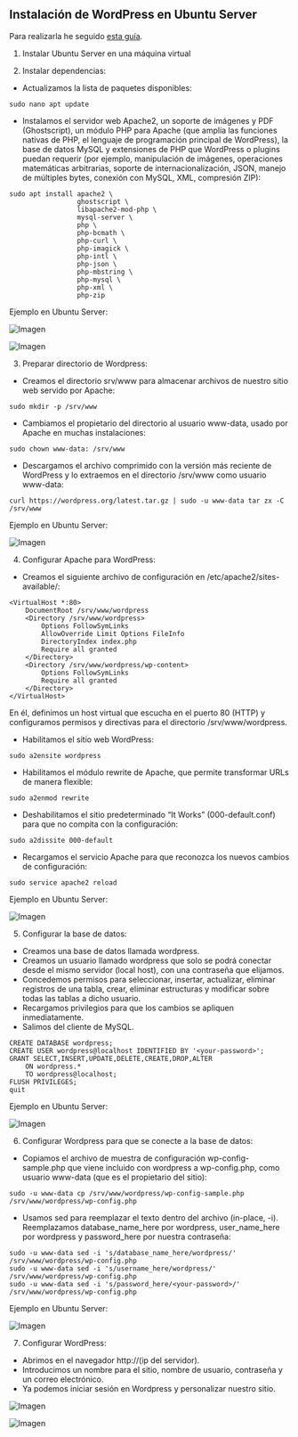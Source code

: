 ## Instalación de WordPress en Ubuntu Server

Para realizarla he seguido [esta guía](https://ubuntu.com/tutorials/install-and-configure-wordpress).


1. Instalar Ubuntu Server en una máquina virtual


2. Instalar dependencias:

* Actualizamos la lista de paquetes disponibles:
````
sudo nano apt update
````
* Instalamos el servidor web Apache2, un soporte de imágenes y PDF (Ghostscript), un módulo PHP para Apache (que amplía las funciones nativas de PHP, el lenguaje de programación principal de WordPress), la base de datos MySQL y extensiones de PHP que WordPress o plugins puedan requerir (por ejemplo, manipulación de imágenes, operaciones matemáticas arbitrarias, soporte de internacionalización, JSON, manejo de múltiples bytes, conexión con MySQL, XML, compresión ZIP):
````
sudo apt install apache2 \
                 ghostscript \
                 libapache2-mod-php \
                 mysql-server \
                 php \
                 php-bcmath \
                 php-curl \
                 php-imagick \
                 php-intl \
                 php-json \
                 php-mbstring \
                 php-mysql \
                 php-xml \
                 php-zip
````

Ejemplo en Ubuntu Server:

![Imagen](images/1.png)

![Imagen](images/2.png)


3. Preparar directorio de Wordpress:
* Creamos el directorio srv/www para almacenar archivos de nuestro sitio web servido por Apache:
````
sudo mkdir -p /srv/www
````
* Cambiamos el propietario del directorio al usuario www-data, usado por Apache en muchas instalaciones:
````
sudo chown www-data: /srv/www
````
* Descargamos el archivo comprimido con la versión más reciente de WordPress y lo extraemos en el directorio /srv/www como usuario www-data:
````
curl https://wordpress.org/latest.tar.gz | sudo -u www-data tar zx -C /srv/www
````
Ejemplo en Ubuntu Server:

![Imagen](images/3.png)


4. Configurar Apache para WordPress:
* Creamos el siguiente archivo de configuración en /etc/apache2/sites-available/:
````
<VirtualHost *:80>
    DocumentRoot /srv/www/wordpress
    <Directory /srv/www/wordpress>
        Options FollowSymLinks
        AllowOverride Limit Options FileInfo
        DirectoryIndex index.php
        Require all granted
    </Directory>
    <Directory /srv/www/wordpress/wp-content>
        Options FollowSymLinks
        Require all granted
    </Directory>
</VirtualHost>
````
En él, definimos un host virtual que escucha en el puerto 80 (HTTP) y configuramos permisos y directivas para el directorio /srv/www/wordpress.

* Habilitamos el sitio web WordPress:
````
sudo a2ensite wordpress
````
* Habilitamos el módulo rewrite de Apache, que permite transformar URLs de manera flexible:
````
sudo a2enmod rewrite
````
* Deshabilitamos el sitio predeterminado “It Works” (000-default.conf) para que no compita con la configuración:
````
sudo a2dissite 000-default
````
* Recargamos el servicio Apache para que reconozca los nuevos cambios de configuración:
````
sudo service apache2 reload
````
Ejemplo en Ubuntu Server:

![Imagen](images/5.png)


5. Configurar la base de datos:

* Creamos una base de datos llamada wordpress.
* Creamos un usuario llamado wordpress que solo se podrá conectar desde el mismo servidor (local host), con una contraseña que elijamos.
* Concedemos permisos para seleccionar, insertar, actualizar, eliminar registros de una tabla, crear, eliminar estructuras y modificar sobre todas las tablas a dicho usuario.
* Recargamos privilegios para que los cambios se apliquen inmediatamente.
* Salimos del cliente de MySQL.
````
CREATE DATABASE wordpress;
CREATE USER wordpress@localhost IDENTIFIED BY '<your-password>';
GRANT SELECT,INSERT,UPDATE,DELETE,CREATE,DROP,ALTER
    ON wordpress.*
    TO wordpress@localhost;
FLUSH PRIVILEGES;
quit
````
Ejemplo en Ubuntu Server:

![Imagen](images/7.png)


6. Configurar Wordpress para que se conecte a la base de datos:
* Copiamos el archivo de muestra de configuración wp-config-sample.php que viene incluido con wordpress a wp-config.php, como usuario www-data (que es el propietario del sitio):
````
sudo -u www-data cp /srv/www/wordpress/wp-config-sample.php /srv/www/wordpress/wp-config.php
````
* Usamos sed para reemplazar el texto dentro del archivo (in-place, -i). Reemplazamos database_name_here por wordpress, user_name_here por wordpress y password_here por nuestra contraseña:
````
sudo -u www-data sed -i 's/database_name_here/wordpress/' /srv/www/wordpress/wp-config.php
sudo -u www-data sed -i 's/username_here/wordpress/' /srv/www/wordpress/wp-config.php
sudo -u www-data sed -i 's/password_here/<your-password>/' /srv/www/wordpress/wp-config.php
````
Ejemplo en Ubuntu Server:

![Imagen](images/8.png)


7. Configurar WordPress:

* Abrimos en el navegador http://(ip del servidor). 
* Introducimos un nombre para el sitio, nombre de usuario, contraseña y un correo electrónico.
* Ya podemos iniciar sesión en Wordpress y personalizar nuestro sitio.

![Imagen](images/9.png)

![Imagen](images/10.png)